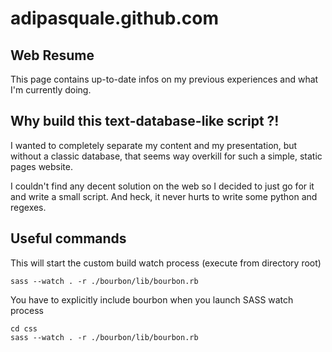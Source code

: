# adipasquale.github.com

## Web Resume

This page contains up-to-date infos on my previous experiences and what I'm currently doing.


## Why build this text-database-like script ?!

I wanted to completely separate my content and my presentation, but without a classic database, that seems
way overkill for such a simple, static pages website.

I couldn't find any decent solution on the web so I decided to just go for it and write a small script. And heck, it never hurts to write some python and regexes.


## Useful commands

This will start the custom build watch process (execute from directory root)

```shell
sass --watch . -r ./bourbon/lib/bourbon.rb
```


You have to explicitly include bourbon when you launch SASS watch process

```shell
cd css
sass --watch . -r ./bourbon/lib/bourbon.rb
```